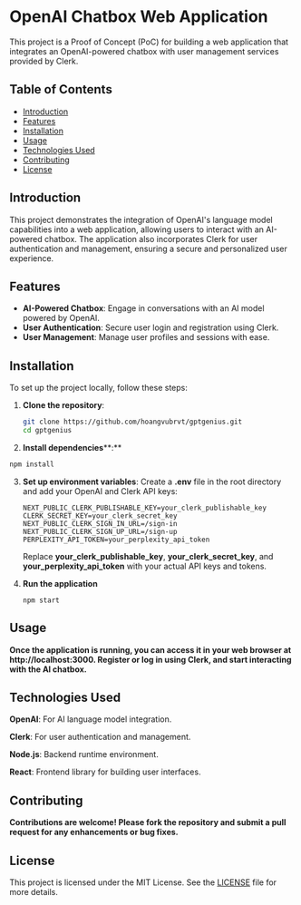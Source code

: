 # OpenAI Chatbox Web Application

This project is a Proof of Concept (PoC) for building a web application that integrates an OpenAI-powered chatbox with user management services provided by Clerk.

## Table of Contents

- [Introduction](#introduction)
- [Features](#features)
- [Installation](#installation)
- [Usage](#usage)
- [Technologies Used](#technologies-used)
- [Contributing](#contributing)
- [License](#license)

## Introduction

This project demonstrates the integration of OpenAI's language model capabilities into a web application, allowing users to interact with an AI-powered chatbox. The application also incorporates Clerk for user authentication and management, ensuring a secure and personalized user experience.

## Features

- **AI-Powered Chatbox**: Engage in conversations with an AI model powered by OpenAI.
- **User Authentication**: Secure user login and registration using Clerk.
- **User Management**: Manage user profiles and sessions with ease.

## Installation

To set up the project locally, follow these steps:

1. **Clone the repository**:

   ```bash
   git clone https://github.com/hoangvubrvt/gptgenius.git
   cd gptgenius

   ```
2. **Install dependencies****:**

```bash
npm install
```

3. **Set up environment variables**:
   Create a **.env** file in the root directory and add your OpenAI and Clerk API keys:

   ```
   NEXT_PUBLIC_CLERK_PUBLISHABLE_KEY=your_clerk_publishable_key
   CLERK_SECRET_KEY=your_clerk_secret_key
   NEXT_PUBLIC_CLERK_SIGN_IN_URL=/sign-in
   NEXT_PUBLIC_CLERK_SIGN_UP_URL=/sign-up
   PERPLEXITY_API_TOKEN=your_perplexity_api_token
   ```

   Replace **your\_clerk\_publishable\_key**, **your\_clerk\_secret\_key**, and **your\_perplexity\_api\_token** with your actual API keys and tokens.
4. **Run the application**

   ```
   npm start
   ```

## Usage

**Once the application is running, you can access it in your web browser at **http://localhost:3000**. Register or log in using Clerk, and start interacting with the AI chatbox.**

## Technologies Used

**OpenAI**: For AI language model integration.

**Clerk**: For user authentication and management.

**Node.js**: Backend runtime environment.

**React**: Frontend library for building user interfaces.

## Contributing

**Contributions are welcome! Please fork the repository and submit a pull request for any enhancements or bug fixes.**

## License

This project is licensed under the MIT License. See the [LICENSE](MITLicense.txt) file for more details.

